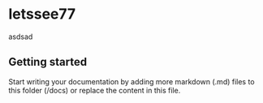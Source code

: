 # letssee77

asdsad

## Getting started

Start writing your documentation by adding more markdown (.md) files to this
folder (/docs) or replace the content in this file.